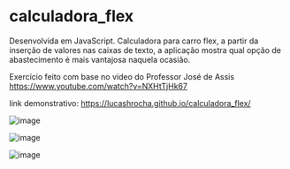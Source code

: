 # calculadora_flex

Desenvolvida em JavaScript.
Calculadora para carro flex, a partir da inserção de valores nas caixas de texto, a aplicação mostra qual opção de abastecimento é mais vantajosa naquela ocasião.


Exercício feito com base no vídeo do Professor José de Assis
https://www.youtube.com/watch?v=NXHtTjHk67

link demonstrativo: https://lucashrocha.github.io/calculadora_flex/

![image](https://user-images.githubusercontent.com/93166787/185724415-d613ec0a-2cee-467d-a375-19327a61b00e.png)

![image](https://user-images.githubusercontent.com/93166787/185724418-76ee7bb4-31ad-4a4f-a0b9-35e1001d41ae.png)

![image](https://user-images.githubusercontent.com/93166787/185724435-154af649-71e7-4b97-ae92-93c1dda88bf5.png)
